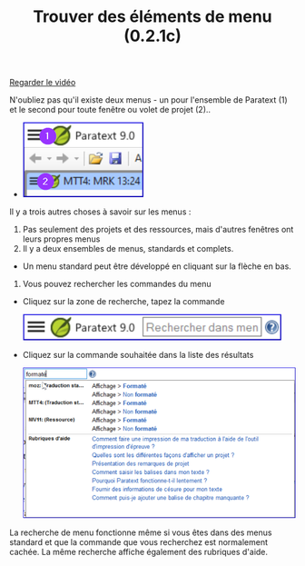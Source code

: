 ﻿---
title: Trouver des éléments de menu (0.2.1c)
---
[Regarder le vidéo](https://vimeopro.com/lingtransoft/paratext9fr/video/446470153)

N'oubliez pas qu'il existe deux menus - un pour l'ensemble de Paratext (1) et le second pour toute fenêtre ou volet de projet (2)..

-   ![](media/cf70bf7c64176fa6377fa9ef233535a9.png)

Il y a trois autres choses à savoir sur les menus :

1.  Pas seulement des projets et des ressources, mais d'autres fenêtres ont leurs propres menus
2.  Il y a deux ensembles de menus, standards et complets.
-   Un menu standard peut être développé en cliquant sur la flèche en bas.
1.  Vous pouvez rechercher les commandes du menu
-   Cliquez sur la zone de recherche, tapez la commande

    ![](media/6c94fd6369e2a8e17bd819a4fdaa909c.png)

-   Cliquez sur la commande souhaitée dans la liste des résultats

    ![](media/2e4e4d626273d3efb4f6ac78b2ad73a1.png)

La recherche de menu fonctionne même si vous êtes dans des menus standard et que la commande que vous recherchez est normalement cachée. La même recherche affiche également des rubriques d'aide.
